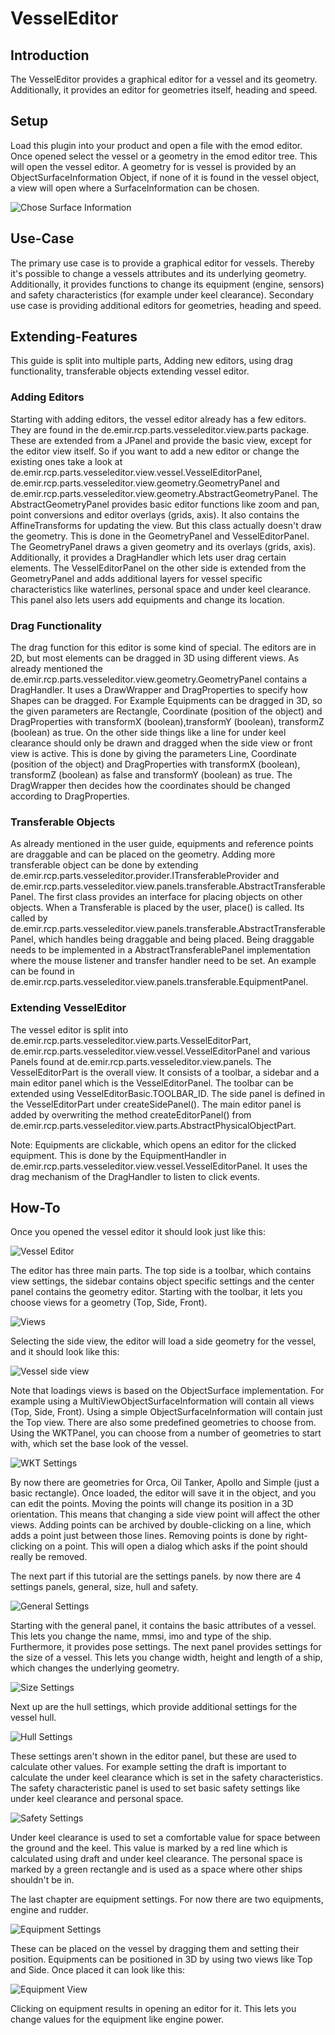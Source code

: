 # VesselEditor

## Introduction
The VesselEditor provides a graphical editor for a vessel and its geometry. Additionally, it provides an editor
for geometries itself, heading and speed.

## Setup
Load this plugin into your product and open a file with the emod editor. Once opened
select the vessel or a geometry in the emod editor tree. This will open the vessel
editor. A geometry for is vessel is provided by an ObjectSurfaceInformation Object,
if none of it is found in the vessel object, a view will open where a SurfaceInformation
can be chosen.

![Chose Surface Information](images/CreateSurfaceInfo.PNG)

## Use-Case
The primary use case is to provide a graphical editor for vessels. Thereby it's possible to
change a vessels attributes and its underlying geometry. Additionally, it provides functions
to change its equipment (engine, sensors) and safety characteristics (for example under keel
clearance).
Secondary use case is providing additional editors for geometries, heading and speed.

## Extending-Features

This guide is split into multiple parts, Adding new editors, using drag functionality, transferable objects
extending vessel editor.

### Adding Editors

Starting with adding editors, the vessel editor already has a few editors. They are found in the
de.emir.rcp.parts.vesseleditor.view.parts package. These are extended from a JPanel and provide the basic
view, except for the editor view itself. So if you want to add a new editor or change the existing ones
take a look at de.emir.rcp.parts.vesseleditor.view.vessel.VesselEditorPanel,
de.emir.rcp.parts.vesseleditor.view.geometry.GeometryPanel and
de.emir.rcp.parts.vesseleditor.view.geometry.AbstractGeometryPanel. The AbstractGeometryPanel provides basic
editor functions like zoom and pan, point conversions and editor overlays (grids, axis). It also contains
the AffineTransforms for updating the view. But this class actually doesn't draw the geometry. This is done
in the GeometryPanel and VesselEditorPanel. The GeometryPanel draws a given geometry and its overlays (grids, axis).
Additionally, it provides a DragHandler which lets user drag certain elements. The VesselEditorPanel on the other side
is extended from the GeometryPanel and adds additional layers for vessel specific characteristics like waterlines,
personal space and under keel clearance. This panel also lets users add equipments and change its location.

### Drag Functionality

The drag function for this editor is some kind of special. The editors are in 2D, but most elements can be dragged
in 3D using different views. As already mentioned the de.emir.rcp.parts.vesseleditor.view.geometry.GeometryPanel contains
a DragHandler. It uses a DrawWrapper and DragProperties to specify how Shapes can be dragged. For Example Equipments
can be dragged in 3D, so the given parameters are Rectangle, Coordinate (position of the object) and DragProperties
with transformX (boolean),transformY (boolean), transformZ (boolean) as true. On the other side things like
a line for under keel clearance should only be drawn and dragged when the side view or front view is active. This is
done by giving the parameters Line, Coordinate (position of the object) and DragProperties with transformX (boolean),
transformZ (boolean) as false and transformY (boolean) as true. The DragWrapper then decides how the coordinates
should be changed according to DragProperties.

### Transferable Objects

As already mentioned in the user guide, equipments and reference points are draggable and can be placed on the
geometry. Adding more transferable object can be done by extending
de.emir.rcp.parts.vesseleditor.provider.ITransferableProvider and
de.emir.rcp.parts.vesseleditor.view.panels.transferable.AbstractTransferablePanel. The first class provides an
interface for placing objects on other objects. When a Transferable is placed by the user, place() is called. Its called
by de.emir.rcp.parts.vesseleditor.view.panels.transferable.AbstractTransferablePanel, which handles being draggable and
being placed. Being draggable needs to be implemented in a AbstractTransferablePanel implementation where the mouse
listener and transfer handler need to be set. An example can be found in
de.emir.rcp.parts.vesseleditor.view.panels.transferable.EquipmentPanel.

### Extending VesselEditor

The vessel editor is split into de.emir.rcp.parts.vesseleditor.view.parts.VesselEditorPart,
de.emir.rcp.parts.vesseleditor.view.vessel.VesselEditorPanel and various Panels found at
de.emir.rcp.parts.vesseleditor.view.panels. The VesselEditorPart is the overall view. It consists of a toolbar,
a sidebar and a main editor panel which is the VesselEditorPanel. The toolbar can be extended using
VesselEditorBasic.TOOLBAR_ID. The side panel is defined in the VesselEditorPart under createSidePanel(). The main
editor panel is added by overwriting the method createEditorPanel() from
de.emir.rcp.parts.vesseleditor.view.parts.AbstractPhysicalObjectPart.

Note: Equipments are clickable, which opens an editor for the clicked equipment. This is done by the
EquipmentHandler in de.emir.rcp.parts.vesseleditor.view.vessel.VesselEditorPanel. It uses the drag mechanism
of the DragHandler to listen to click events.

## How-To
Once you opened the vessel editor it should look just like this:

![Vessel Editor](images/VesselEditorComplete.PNG)

The editor has three main parts. The top side is a toolbar, which contains view settings, the sidebar contains
object specific settings and the center panel contains the geometry editor. Starting with the toolbar, it lets
you choose views for a geometry (Top, Side, Front).

![Views](images/Views.PNG)

Selecting the side view, the editor will load a side geometry for the vessel, and it should look like this:

![Vessel side view](images/SideView.PNG)

Note that loadings views is based on the ObjectSurface implementation. For example using a
MultiViewObjectSurfaceInformation will contain all views (Top, Side, Front). Using a simple
ObjectSurfaceInformation will contain just the Top view.
There are also some predefined geometries to choose from. Using the WKTPanel, you can choose from a number
of geometries to start with, which set the base look of the vessel.

![WKT Settings](images/WKTPanel.PNG)

By now there are geometries for Orca, Oil Tanker, Apollo and Simple (just a basic rectangle). Once loaded, the editor
will save it in the object, and you can edit the points. Moving the points will change its position in a 3D
orientation. This means that changing a side view point will affect the other views. Adding points can be archived
by double-clicking on a line, which adds a point just between those lines. Removing points is done by right-clicking
on a point. This will open a dialog which asks if the point should really be removed.

The next part if this tutorial are the settings panels. by now there are 4 settings panels, general, size, hull and
safety.

![General Settings](images/GeneralPanel.PNG)

Starting with the general panel, it contains the basic attributes of a vessel. This lets you change the name,
mmsi, imo and type of the ship. Furthermore, it provides pose settings.
The next panel provides settings for the size of a vessel. This lets you change width, height and length of a ship,
which changes the underlying geometry.

![Size Settings](images/SizePanel.PNG)

Next up are the hull settings, which provide additional settings for the vessel hull.

![Hull Settings](images/HullPanel.PNG)

These settings aren't shown in the editor panel, but these are used to calculate other values. For example
setting the draft is important to calculate the under keel clearance which is set in the safety characteristics.
The safety characteristic panel is used to set basic safety settings like under keel clearance and personal
space.

![Safety Settings](images/SafetyPanel.PNG)

Under keel clearance is used to set a comfortable value for space between the ground and the keel. This value is
marked by a red line which is calculated using draft and under keel clearance. The personal space is marked by
a green rectangle and is used as a space where other ships shouldn't be in.

The last chapter are equipment settings. For now there are two equipments, engine and rudder.

![Equipment Settings](images/EquipmentPanel.PNG)

These can be placed on the vessel by dragging them and setting their position. Equipments can be positioned
in 3D by using two views like Top and Side. Once placed it can look like this:

![Equipment View](images/EquipmentView.PNG)

Clicking on equipment results in opening an editor for it. This lets you change values for the equipment like
engine power.

